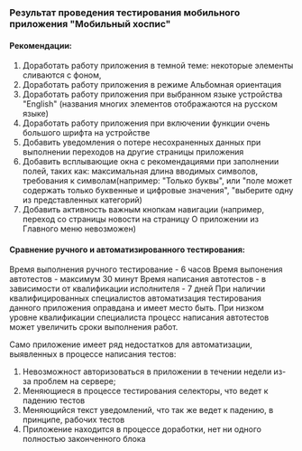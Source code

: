 ### Результат проведения тестирования мобильного приложения "Мобильный хоспис"

#### Рекомендации:

1. Доработать работу приложения в темной теме: некоторые элементы сливаются с фоном,
2. Доработать работу приложения в режиме Альбомная ориентация
3. Доработать работу приложения при выбранном языке устройства "English" (названия многих элементов отображаются на русском языке)
4. Доработать работу приложения при включении функции очень большого шрифта на устройстве
5. Добавить уведомления о потере несохраненных данных при выполнении переходов на другие страницы приложения
6. Добавить всплывающие окна с рекомендациями при заполнении полей, таких как: максимальная длина вводимых символов, требования к символам(например: "Только буквы", или "поле может содержать только буквенные и цифровые значения", "выберите одну из представленных категорий)
7. Добавить активность важным кнопкам навигации (например, переход со страницы новости на страницу О приложении из Главного меню невозможен)

#### Сравнение ручного и автоматизированного тестирования:

Время выполнения ручного тестирование - 6 часов
Время выпонения автотестов - максимум 30 минут
Время написания автотестов - в зависимости от квалификации исполнителя - 7 дней
При наличии квалифицированных специалистов автоматизация тестирования данного приложения оправдана и имеет место быть.
При низком уровне квалификации специалиста процесс написания автотестов может увеличить сроки выполнения работ.

Само приложение имеет ряд недостатков для автоматизации, выявленных в процессе написания тестов:

1. Невозможност авторизоваться в приложении в течении недели из-за проблем на сервере;
2. Меняющиеся в процессе тестирования селекторы, что ведет к падению тестов
3. Меняющийся текст уведомлений, что так же ведет к падению, в принципе, рабочих тестов
4. Приложение находится в процессе доработки, нет ни одного полностью законченного блока
